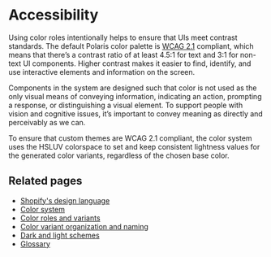 # Accessibility

Using color roles intentionally helps to ensure that UIs meet contrast standards. The default Polaris color palette is [WCAG 2.1](https://www.w3.org/TR/WCAG21/) compliant, which means that there’s a contrast ratio of at least 4.5:1 for text and 3:1 for non-text UI components. Higher contrast makes it easier to find, identify, and use interactive elements and information on the screen.

Components in the system are designed such that color is not used as the only visual means of conveying information, indicating an action, prompting a response, or distinguishing a visual element. To support people with vision and cognitive issues, it’s important to convey meaning as directly and perceivably as we can.

To ensure that custom themes are WCAG 2.1 compliant, the color system uses the HSLUV colorspace to set and keep consistent lightness values for the generated color variants, regardless of the chosen base color.

## Related pages

- [Shopify's design language](/design-language-documentation/index.md)
- [Color system](/design-language-documentation/color-system/index.md)
- [Color roles and variants](/design-language-documentation/color-system/color-roles-and-variants.md)
- [Color variant organization and naming](/design-language-documentation/color-system/organization-and-naming.md)
- [Dark and light schemes](/design-language-documentation/color-system/schemes.md)
- [Glossary](/design-language-documentation/glossary.md)
